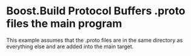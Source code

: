 <!-- Copyright 2023 Thomas Brown -->
<!-- Distributed under the Boost Software License, Version 1.0. (See -->
<!-- accompanying file LICENSE_1_0.txt or copy at -->
<!-- http://www.boost.org/LICENSE_1_0.txt) -->

# Boost.Build Protocol Buffers .proto files the main program

This example assumes that the .proto files are in the same directory
as everything else and are added into the main target.
